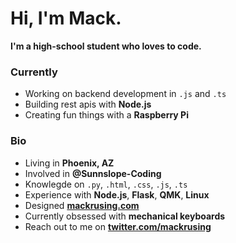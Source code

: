 # Hi, I'm Mack.

**I'm a high-school student who loves to code.**

### Currently

- Working on backend development in `.js` and `.ts`
- Building rest apis with **Node.js**
- Creating fun things with a **Raspberry Pi**

### Bio

- Living in **Phoenix, AZ**
- Involved in **@Sunnslope-Coding**
- Knowlegde on `.py`, `.html`, `.css`, `.js`, `.ts`
- Experience with **Node.js**, **Flask**, **QMK**, **Linux**
- Designed **[mackrusing.com](https://mackrusing.com)**
- Currently obsessed with **mechanical keyboards**
- Reach out to me on **[twitter.com/mackrusing](https://twitter.com/mackrusing)**
